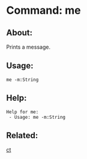 Command: me
====================

About:
--------------------
Prints a message.

Usage:
--------------------
```
me -m:String 
```

Help:
--------------------
```
Help for me:
 - Usage: me -m:String 

```

Related:
--------------------
[ct](index.md)
